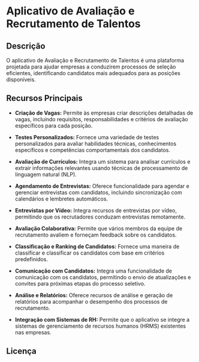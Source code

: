 # Aplicativo de Avaliação e Recrutamento de Talentos

## Descrição

O aplicativo de Avaliação e Recrutamento de Talentos é uma plataforma projetada para ajudar empresas a conduzirem processos de seleção eficientes, identificando candidatos mais adequados para as posições disponíveis.

## Recursos Principais

- **Criação de Vagas:** Permite às empresas criar descrições detalhadas de vagas, incluindo requisitos, responsabilidades e critérios de avaliação específicos para cada posição.

- **Testes Personalizados:** Fornece uma variedade de testes personalizados para avaliar habilidades técnicas, conhecimentos específicos e competências comportamentais dos candidatos.

- **Avaliação de Currículos:** Integra um sistema para analisar currículos e extrair informações relevantes usando técnicas de processamento de linguagem natural (NLP).

- **Agendamento de Entrevistas:** Oferece funcionalidade para agendar e gerenciar entrevistas com candidatos, incluindo sincronização com calendários e lembretes automáticos.

- **Entrevistas por Vídeo:** Integra recursos de entrevistas por vídeo, permitindo que os recrutadores conduzam entrevistas remotamente.

- **Avaliação Colaborativa:** Permite que vários membros da equipe de recrutamento avaliem e forneçam feedback sobre os candidatos.

- **Classificação e Ranking de Candidatos:** Fornece uma maneira de classificar e classificar os candidatos com base em critérios predefinidos.

- **Comunicação com Candidatos:** Integra uma funcionalidade de comunicação com os candidatos, permitindo o envio de atualizações e convites para próximas etapas do processo seletivo.

- **Análise e Relatórios:** Oferece recursos de análise e geração de relatórios para acompanhar o desempenho dos processos de recrutamento.

- **Integração com Sistemas de RH:** Permite que o aplicativo se integre a sistemas de gerenciamento de recursos humanos (HRMS) existentes nas empresas.

## Licença

